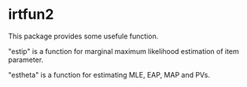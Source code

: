 # irtfun2

This package provides some usefule function.

"estip" is a function for marginal maximum likelihood estimation of item parameter.

"estheta" is a function for estimating MLE, EAP, MAP and PVs.
